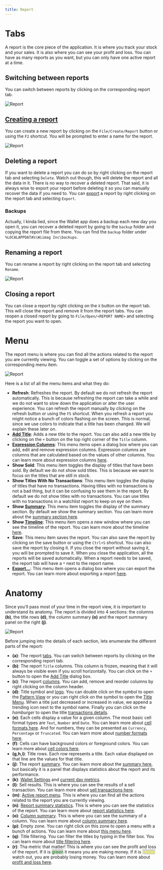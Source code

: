 ```yaml
---
title: Report
---
```


# Tabs

A report is the core piece of the application. It is where you track your stock and your sales. It is also where you can see your profit and loss. You can have as many reports as you want, but you can only have one active report at a time. 

## Switching between reports

You can switch between reports by clicking on the corresponding report tab.

![Report](./img/report_02.png)

## [Creating a report](./index.md#create-a-new-report)

You can create a new report by clicking on the `File/Create/Report` button or using the `F2` shortcut. You will be prompted to enter a name for the report. 

![Report](./img/report_03.png)

## Deleting a report

If you want to delete a report you can do so by right clicking on the report tab and selecting `Delete`. Watch out though, this will delete the report and all the data in it. There is no way to recover a deleted report. That said, it is always wise to export your report before deleting it so you can manually recover the data if you need to. You can [export](./report_export.md) a report by right clicking on the report tab and selecting `Export`.

### Backups

Actually, I kinda lied, since the Wallet app does a backup each new day you open it, you can recover a deleted report by going to the `backup` folder and copying the report file from there. You can find the `backup` folder under `%LOCALAPPDATA%\Wiimag Inc\backups`.

## Renaming a report

You can rename a report by right clicking on the report tab and selecting `Rename`.

![Report](./img/report_04.png)

## Closing a report

You can close a report by right clicking on the `X` button on the report tab. This will close the report and remove it from the report tabs. You can reopen a closed report by going to `File/Open/<REPORT NAME>` and selecting the report you want to open.

# Menu

The report menu is where you can find all the actions related to the report you are currently viewing. You can toggle a set of options by clicking on the corresponding menu item.

![Report](./img/report_05.png)

Here is a list of all the menu items and what they do:

- **Refresh**: Refreshes the report. By default we do not refresh the report automatically. This is because refreshing the report can take a while and we do not want to slow down the application or alter the user experience. You can refresh the report manually by clicking on the refresh button or using the `F5` shortcut. When you refresh a report you might notice a bunch of colors flashing on the screen. This is normal, since we use colors to indicate that a title has been changed. We will explain these later on.
- **[Add Title](./index.md#add-a-new-stock)**: Adds a new title to the report. You can also add a new title by clicking on the `+` button on the top right corner of the `Title` column.
- **[Expression Columns](./report_expression_columns.md)**: This menu items open a dialog box where you can add, edit and remove expression columns. Expression columns are columns that are calculated based on the values of other columns. You can learn more about expression columns [here](./report_expression_columns.md).
- **Show Sold**: This menu item toggles the display of titles that have been sold. By default we do not show sold titles. This is because we want to focus on the titles that are still in stock.
- **Show Titles With No Transactions**: This menu item toggles the display of titles that have no transactions. Having titles with no transactions is not a bad thing, but it can be confusing to see them in the report. By default we do not show titles with no transactions. You can use titles with no transactions in a watchlist report to keep on eye on them.
- **Show [Summary](./report_summary.md)**: This menu item toggles the display of the summary section. By default we show the summary section. You can learn more about the [summary section here](./report_summary.md).
- **Show [Timeline](./report_timeline.md)**: This menu item opens a new window where you can see the timeline of the report. You can learn more about the timeline [here](./report_timeline.md).
- **Save**: This menu item saves the report. You can also save the report by clicking on the save button or using the `Ctrl+S` shortcut. You can also save the report by closing it. If you close the report without saving it, you will be prompted to save it. When you close the application, all the reports will be saved automatically. When a report needs to be saved, the report tab will have a `*` next to the report name.
- **[Export...](./report_export.md)**: This menu item opens a dialog box where you can export the report. You can learn more about exporting a report [here](./report_export.md).

# Anatomy

Since you'll pass most of your time in the report view, it is important to understand its anatomy. The report is divided into 4 sections: the columns **(b)**, the title rows **(d)**, the column summary **(o)** and the report summary panel on the right **(j)**.

![Report](./img/report_01.png)

Before jumping into the details of each section, lets enumerate the different parts of the report:

- **(a)**: The report [tabs](#tabs). You can switch between reports by clicking on the corresponding report tab.
- **(b)**: The report `Title` columns. This column is frozen, meaning that it will always be visible even if you scroll horizontally. You can click on the `+` button to open the [Add Title](./index.md#add-a-new-stock) dialog box.
- **(c)**: The report [columns](./report_columns.md). You can add, remove and reorder columns by right clicking on the column header.
- **(d)**: Title symbol and [logo](./update_icon.md). You can double click on the symbol to open the [Pattern View](./pattern.md) or you can right click on the symbol to open the [Title Menu](#title-menu). When a title just decreased or increased in value, we append a trending icon next to the symbol name. Finally you can click on the *hamburger* to open the title [transactions details](./report_transactions.md).
- **(e)**: Each cells display a value for a given column. The most basic cell format types are `Text`, `Number` and `Date`. You can learn more about [cell formats here](./report_columns.md#formats). And for numbers, they can be presented as `Currency`, `Percentage` or `Truncated`. You can learn more about [number formats here](./report_columns.md#numbers).
- **(f)**: Cells can have background colors or foreground colors. You can learn more about [cell colors here](./report_columns.md#colors).
- **(g,h,i)**: Title rows. Each row represents a title. Each value displayed on that line are the values for that title.
- **(j)**: The report [summary](./report_summary.md). You can learn more about the [summary here](./report_summary.md), but basically it is a panel that displays statistics about the report and its performance.
- **(k)**: [Wallet Settings](./wallet.md#settings) and [current day metrics](./report_summary.md#current).
- **(l)**: Sell results. This is where you can see the results of a sell transaction. You can learn more about [sell transactions here](./report_summary.md#sells).
- **(m)**: [Active report menu](#menu). This is where you can find all the actions related to the report you are currently viewing.
- **(n)**: [Report summary statistics](./report_summary.md#statistics). This is where you can see the statistics of the report. You can learn more about [report statistics here](./report_summary.md#statistics).
- **(o)**: [Column summary](./report_summary.md#columns). This is where you can see the summary of a column. You can learn more about [column summary here](./report_summary.md#columns).
- **(p)**: Empty zone. You can right click on this zone to open a menu with a bunch of actions. You can learn more about [this menu here](./report_columns.md#empty-zone).
- **(q)**: Title filtering. You can filter the titles by typing in the filter box. You can learn more about [title filtering here](#filtering).
- **(r)**: Tha metric that matter! This is where you can see the profit and loss of the report. If it is <span style="color:green;background:lightgray">green</span> it means you are making money. If it is <span style="color:yellow;background:lightgray">yellow</span> watch out, you are probably losing money. You can learn more about [profit and loss here](./report_summary.md#profit-and-loss).